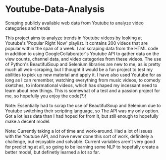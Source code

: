 # Youtube-Data-Analysis
Scraping publicly available web data from Youtube to analyze video categories and trends

This project aims to analyze trends in Youtube videos by looking at Youtube's 'Popular Right Now' playlist. It contains 200 videos that are popular within the span of a week. I am scraping data from the HTML code in addition to using GoogleCollaborator's Youtube API to gather data on the view counts, channel data, and video categories from these videos. The use of Python's BeautifulSoup and Selenium libraries are new to me, as is pretty much all web-scraping, but I thought it would be a fun project to test my abilities to pick up new material and apply it. I have also used Youtube for as long as I can remember, watching everything from music videos, to comedy sketches, to informational videos, which has shaped my incessant need to learn about new things. This is somewhat of a test and a passion project for me, so hopefully you enjoy the code(?)!

Note: Essentially had to scrap the use of BeautifulSoup and Selenium due to Youtube switching their scripting language, so The API was my only option. Got a lot less data than I had hoped for from it, but still enough to hopefully make a decent model.

Note: Currently taking a lot of time and work-around. Had a lot of issues with the Youtube API, and have never done this sort of work, definitely a challenge, but enjoyable and solvable. Current variables aren't very good for predicting at all, so going to be learning some NLP to hopefully create a better model, but definetly learned a lot so far.
